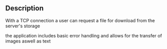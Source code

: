 ## Description

With a TCP connection a user can request a file for download from the server's storage

the application includes basic error handling and allows for the transfer of images aswell as text
